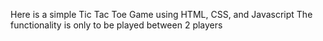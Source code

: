 Here is a simple Tic Tac Toe Game using HTML, CSS, and Javascript
The functionality is only to be played between 2 players 
